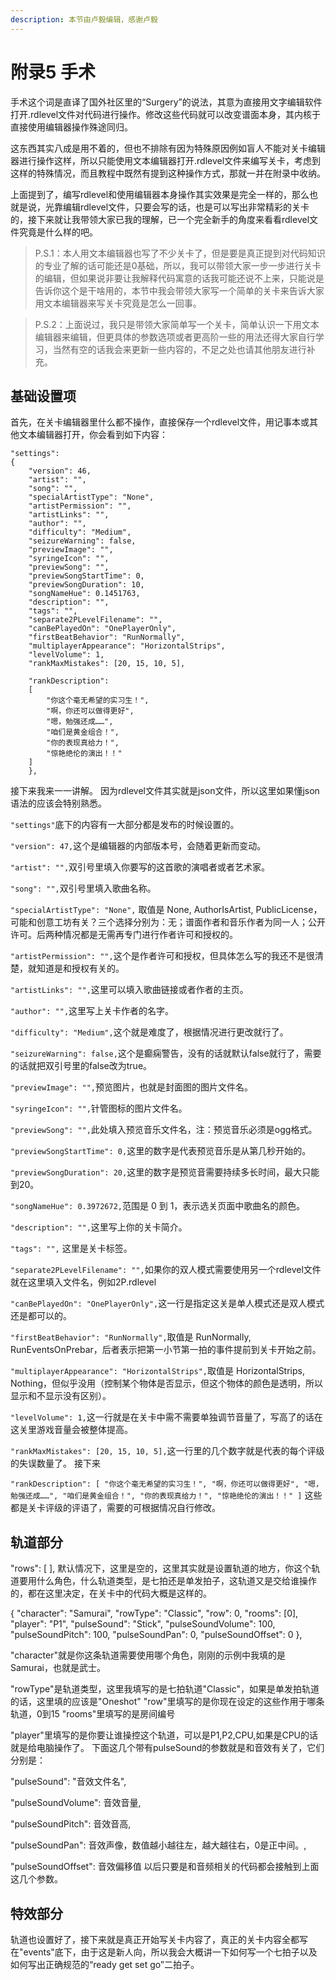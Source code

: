 ```yaml
---
description: 本节由卢毅编辑，感谢卢毅
---
```


# 附录5 手术

手术这个词是直译了国外社区里的“Surgery”的说法，其意为直接用文字编辑软件打开.rdlevel文件对代码进行操作。修改这些代码就可以改变谱面本身，其内核于直接使用编辑器操作殊途同归。

这东西其实八成是用不着的，但也不排除有因为特殊原因例如盲人不能对关卡编辑器进行操作这样，所以只能使用文本编辑器打开.rdlevel文件来编写关卡，考虑到这样的特殊情况，而且教程中既然有提到这种操作方式，那就一并在附录中收纳。 

上面提到了，编写rdlevel和使用编辑器本身操作其实效果是完全一样的，那么也就是说，光靠编辑rdlevel文件，只要会写的话，也是可以写出非常精彩的关卡的，接下来就让我带领大家已我的理解，已一个完全新手的角度来看看rdlevel文件究竟是什么样的吧。 

> P.S.1：本人用文本编辑器也写了不少关卡了，但是要是真正提到对代码知识的专业了解的话可能还是0基础，所以，我可以带领大家一步一步进行关卡的编辑，但如果说非要让我解释代码寓意的话我可能还说不上来，只能说是告诉你这个是干啥用的，本节中我会带领大家写一个简单的关卡来告诉大家用文本编辑器来写关卡究竟是怎么一回事。

> P.S.2：上面说过，我只是带领大家简单写一个关卡，简单认识一下用文本编辑器来编辑，但更具体的参数选项或者更高阶一些的用法还得大家自行学习，当然有空的话我会来更新一些内容的，不足之处也请其他朋友进行补充。

## 基础设置项 <a id="1"></a>

首先，在关卡编辑器里什么都不操作，直接保存一个rdlevel文件，用记事本或其他文本编辑器打开，你会看到如下内容：

```text
"settings":
{
	"version": 46, 
	"artist": "", 
	"song": "", 
	"specialArtistType": "None", 
	"artistPermission": "", 
	"artistLinks": "", 
	"author": "", 
	"difficulty": "Medium", 
	"seizureWarning": false, 
	"previewImage": "", 
	"syringeIcon": "", 
	"previewSong": "", 
	"previewSongStartTime": 0, 
	"previewSongDuration": 10, 
	"songNameHue": 0.1451763, 
	"description": "", 
	"tags": "", 
	"separate2PLevelFilename": "", 
	"canBePlayedOn": "OnePlayerOnly", 
	"firstBeatBehavior": "RunNormally", 
	"multiplayerAppearance": "HorizontalStrips", 
	"levelVolume": 1, 
	"rankMaxMistakes": [20, 15, 10, 5], 

	"rankDescription":
	[
		"你这个毫无希望的实习生！",
		"啊，你还可以做得更好",
		"嗯，勉强还成……",
		"咱们是黄金组合！",
		"你的表现真给力！",
		"惊艳绝伦的演出！！"
	]
	},
```

接下来我来一一讲解。 因为rdlevel文件其实就是json文件，所以这里如果懂json语法的应该会特别熟悉。

`"settings"`底下的内容有一大部分都是发布的时候设置的。

`"version": 47,`这个是编辑器的内部版本号，会随着更新而变动。

`"artist": "",`双引号里填入你要写的这首歌的演唱者或者艺术家。

`"song": "",`双引号里填入歌曲名称。

`"specialArtistType": "None",` 取值是 None, AuthorIsArtist, PublicLicense，可能和创意工坊有关？三个选择分别为：无；谱面作者和音乐作者为同一人；公开许可。后两种情况都是无需再专门进行作者许可和授权的。

`"artistPermission": "",`这个是作者许可和授权，但具体怎么写的我还不是很清楚，就知道是和授权有关的。

`"artistLinks": "",`这里可以填入歌曲链接或者作者的主页。

`"author": "",`这里写上关卡作者的名字。

`"difficulty": "Medium",`这个就是难度了，根据情况进行更改就行了。

 `"seizureWarning": false,`这个是癫痫警告，没有的话就默认false就行了，需要的话就把双引号里的false改为true。 

`"previewImage": "",`预览图片，也就是封面图的图片文件名。

`"syringeIcon": "",`针管图标的图片文件名。

`"previewSong": "",`此处填入预览音乐文件名，注：预览音乐必须是ogg格式。

`"previewSongStartTime": 0,`这里的数字是代表预览音乐是从第几秒开始的。 

`"previewSongDuration": 20,`这里的数字是预览音需要持续多长时间，最大只能到20。 

`"songNameHue": 0.3972672,`范围是 0 到 1，表示选关页面中歌曲名的颜色。

`"description": "",`这里写上你的关卡简介。

`"tags": "",` 这里是关卡标签。

`"separate2PLevelFilename": "",`如果你的双人模式需要使用另一个rdlevel文件就在这里填入文件名，例如2P.rdlevel

`"canBePlayedOn": "OnePlayerOnly",`这一行是指定这关是单人模式还是双人模式还是都可以的。 

`"firstBeatBehavior": "RunNormally",`取值是 RunNormally, RunEventsOnPrebar，后者表示把第一小节第一拍的事件提前到关卡开始之前。

`"multiplayerAppearance": "HorizontalStrips",`取值是 HorizontalStrips, Nothing，但似乎没用（控制某个物体是否显示，但这个物体的颜色是透明，所以显示和不显示没有区别）。 

`"levelVolume": 1,`这一行就是在关卡中需不需要单独调节音量了，写高了的话在这关里游戏音量会被整体提高。 

`"rankMaxMistakes": [20, 15, 10, 5],`这一行里的几个数字就是代表的每个评级的失误数量了。 接下来 

`"rankDescription": [ "你这个毫无希望的实习生！", "啊，你还可以做得更好", "嗯，勉强还成……", "咱们是黄金组合！", "你的表现真给力！", "惊艳绝伦的演出！！" ]` 这些都是关卡评级的评语了，需要的可根据情况自行修改。

## 轨道部分 

"rows": \[ \], 默认情况下，这里是空的，这里其实就是设置轨道的地方，你这个轨道要用什么角色，什么轨道类型，是七拍还是单发拍子，这轨道又是交给谁操作的，都在这里决定，在关卡中的代码大概是这样的。 

{ "character": "Samurai", "rowType": "Classic", "row": 0, "rooms": \[0\], "player": "P1", "pulseSound": "Stick", "pulseSoundVolume": 100, "pulseSoundPitch": 100, "pulseSoundPan": 0, "pulseSoundOffset": 0 }, 

"character"就是你这条轨道需要使用哪个角色，刚刚的示例中我填的是Samurai，也就是武士。 

"rowType"是轨道类型，这里我填写的是七拍轨道"Classic"，如果是单发拍轨道的话，这里填的应该是"Oneshot" "row"里填写的是你现在设定的这些作用于哪条轨道，0到15 "rooms"里填写的是房间编号 

"player"里填写的是你要让谁操控这个轨道，可以是P1,P2,CPU,如果是CPU的话就是给电脑操作了。 下面这几个带有pulseSound的参数就是和音效有关了，它们分别是： 

"pulseSound": "音效文件名", 

"pulseSoundVolume": 音效音量, 

"pulseSoundPitch": 音效音高, 

"pulseSoundPan": 音效声像，数值越小越往左，越大越往右，0是正中间。, 

"pulseSoundOffset": 音效偏移值 以后只要是和音频相关的代码都会接触到上面这几个参数。 

## 特效部分

轨道也设置好了，接下来就是真正开始写关卡内容了，真正的关卡内容全都写在"events"底下，由于这是新人向，所以我会大概讲一下如何写一个七拍子以及如何写出正确规范的“ready get set go”二拍子。

